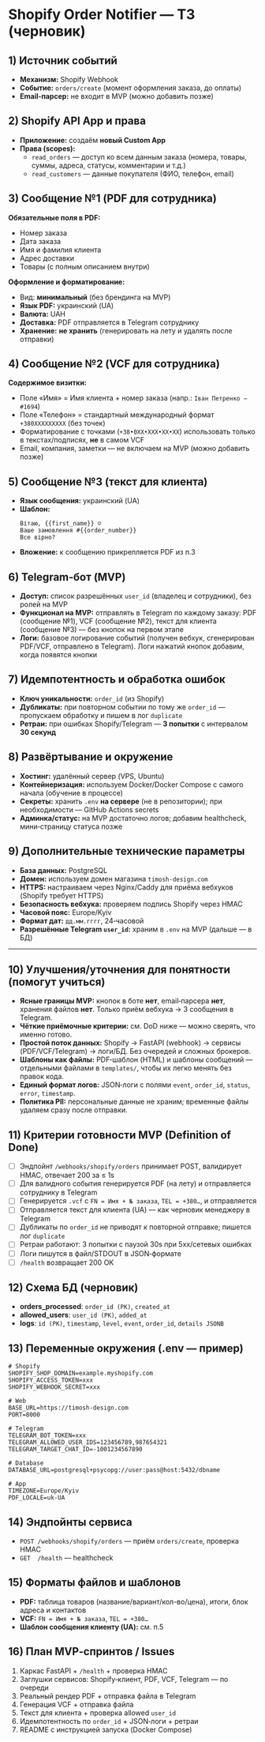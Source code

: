 # Shopify Order Notifier — ТЗ (черновик)

## 1) Источник событий
- **Механизм:** Shopify Webhook
- **Событие:** `orders/create` (момент оформления заказа, до оплаты)
- **Email‑парсер:** не входит в MVP (можно добавить позже)

## 2) Shopify API App и права
- **Приложение:** создаём **новый Custom App**
- **Права (scopes):**
  - `read_orders` — доступ ко всем данным заказа (номера, товары, суммы, адреса, статусы, комментарии и т.д.)
  - `read_customers` — данные покупателя (ФИО, телефон, email)

## 3) Сообщение №1 (PDF для сотрудника)
**Обязательные поля в PDF:**
- Номер заказа
- Дата заказа
- Имя и фамилия клиента
- Адрес доставки
- Товары (с полным описанием внутри)

**Оформление и форматирование:**
- Вид: **минимальный** (без брендинга на MVP)
- **Язык PDF:** украинский (UA)
- **Валюта:** UAH
- **Доставка:** PDF отправляется в Telegram сотруднику
- **Хранение:** **не хранить** (генерировать на лету и удалять после отправки)

## 4) Сообщение №2 (VCF для сотрудника)
**Содержимое визитки:**
- Поле «Имя» = Имя клиента + номер заказа (напр.: `Іван Петренко — #1694`)
- Поле «Телефон» = стандартный международный формат `+380XXXXXXXXX` (без точек)
- Форматирование с точками (`+38•0XX•XXX•XX•XX`) использовать только в текстах/подписях, **не** в самом VCF
- Email, компания, заметки — не включаем на MVP (можно добавить позже)

## 5) Сообщение №3 (текст для клиента)
- **Язык сообщения:** украинский (UA)
- **Шаблон:**
  ```
  Вітаю, {{first_name}} ☺️
  Ваше замовлення #{{order_number}}
  Все вірно?
  ```
- **Вложение:** к сообщению прикрепляется PDF из п.3

## 6) Telegram‑бот (MVP)
- **Доступ:** список разрешённых `user_id` (владелец и сотрудники), без ролей на MVP
- **Функционал на MVP:** отправлять в Telegram по каждому заказу: PDF (сообщение №1), VCF (сообщение №2), текст для клиента (сообщение №3) — без кнопок на первом этапе
- **Логи:** базовое логирование событий (получен вебхук, сгенерирован PDF/VCF, отправлено в Telegram). Логи нажатий кнопок добавим, когда появятся кнопки

## 7) Идемпотентность и обработка ошибок
- **Ключ уникальности:** `order_id` (из Shopify)
- **Дубликаты:** при повторном событии по тому же `order_id` — пропускаем обработку и пишем в лог `duplicate`
- **Ретраи:** при ошибках Shopify/Telegram — **3 попытки** с интервалом **30 секунд**

## 8) Развёртывание и окружение
- **Хостинг:** удалённый сервер (VPS, Ubuntu)
- **Контейнеризация:** используем Docker/Docker Compose с самого начала (обучение в процессе)
- **Секреты:** хранить `.env` **на сервере** (не в репозитории); при необходимости — GitHub Actions secrets
- **Админка/статус:** на MVP достаточно логов; добавим healthcheck, мини‑страницу статуса позже

## 9) Дополнительные технические параметры
- **База данных:** PostgreSQL
- **Домен:** используем домен магазина `timosh-design.com`
- **HTTPS:** настраиваем через Nginx/Caddy для приёма вебхуков (Shopify требует HTTPS)
- **Безопасность вебхука:** проверяем подпись Shopify через HMAC
- **Часовой пояс:** Europe/Kyiv
- **Формат дат:** `дд.мм.гггг`, 24‑часовой
- **Разрешённые Telegram `user_id`:** храним в `.env` на MVP (дальше — в БД)

---

## 10) Улучшения/уточнения для понятности (помогут учиться)
- **Ясные границы MVP:** кнопок в боте **нет**, email‑парсера **нет**, хранения файлов **нет**. Только приём вебхука → 3 сообщения в Telegram.
- **Чёткие приёмочные критерии:** см. DoD ниже — можно сверять, что именно готово.
- **Простой поток данных:** Shopify → FastAPI (webhook) → сервисы (PDF/VCF/Telegram) → логи/БД. Без очередей и сложных брокеров.
- **Шаблоны как файлы:** PDF‑шаблон (HTML) и шаблоны сообщений — отдельными файлами в `templates/`, чтобы их легко менять без правок кода.
- **Единый формат логов:** JSON‑логи с полями `event`, `order_id`, `status`, `error`, `timestamp`.
- **Политика PII:** персональные данные не храним; временные файлы удаляем сразу после отправки.

## 11) Критерии готовности MVP (Definition of Done)
- [ ] Эндпойнт `/webhooks/shopify/orders` принимает POST, валидирует HMAC, отвечает 200 за ≤ 1s
- [ ] Для валидного события генерируется PDF (на лету) и отправляется сотруднику в Telegram
- [ ] Генерируется `.vcf` с `FN = Имя + № заказа`, `TEL = +380…`, и отправляется
- [ ] Отправляется текст для клиента (UA) — как черновик менеджеру в Telegram
- [ ] Дубликаты по `order_id` не приводят к повторной отправке; пишется лог `duplicate`
- [ ] Ретраи работают: 3 попытки с паузой 30s при 5xx/сетевых ошибках
- [ ] Логи пишутся в файл/STDOUT в JSON‑формате
- [ ] `/health` возвращает 200 OK

## 12) Схема БД (черновик)
- **orders_processed**: `order_id (PK)`, `created_at`
- **allowed_users**: `user_id (PK)`, `added_at`
- **logs**: `id (PK)`, `timestamp`, `level`, `event`, `order_id`, `details JSONB`

## 13) Переменные окружения (.env — пример)
```
# Shopify
SHOPIFY_SHOP_DOMAIN=example.myshopify.com
SHOPIFY_ACCESS_TOKEN=xxx
SHOPIFY_WEBHOOK_SECRET=xxx

# Web
BASE_URL=https://timosh-design.com
PORT=8000

# Telegram
TELEGRAM_BOT_TOKEN=xxx
TELEGRAM_ALLOWED_USER_IDS=123456789,987654321
TELEGRAM_TARGET_CHAT_ID=-1001234567890

# Database
DATABASE_URL=postgresql+psycopg://user:pass@host:5432/dbname

# App
TIMEZONE=Europe/Kyiv
PDF_LOCALE=uk-UA
```

## 14) Эндпойнты сервиса
- `POST /webhooks/shopify/orders` — приём `orders/create`, проверка HMAC
- `GET  /health` — healthcheck

## 15) Форматы файлов и шаблонов
- **PDF:** таблица товаров (название/вариант/кол-во/цена), итоги, блок адреса и контактов
- **VCF:** `FN = Имя + № заказа`, `TEL = +380…`
- **Шаблон сообщения клиенту (UA):** см. п.5

## 16) План MVP‑спринтов / Issues
1) Каркас FastAPI + `/health` + проверка HMAC
2) Заглушки сервисов: Shopify‑клиент, PDF, VCF, Telegram — по очереди
3) Реальный рендер PDF + отправка файла в Telegram
4) Генерация VCF + отправка файла
5) Текст для клиента + проверка allowed `user_id`
6) Идемпотентность по `order_id` + JSON‑логи + ретраи
7) README с инструкцией запуска (Docker Compose)
